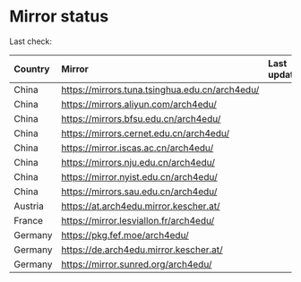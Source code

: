 <script src="./time.js"></script>
# Mirror status
Last check: <script type="text/javascript">localize(1728206522.5709743);</script>

|Country|Mirror|Last update|
|:------|:-----|:----------|
|China|https://mirrors.tuna.tsinghua.edu.cn/arch4edu/|<script type="text/javascript">localize(1728153545);</script>|
|China|https://mirrors.aliyun.com/arch4edu/|<script type="text/javascript">localize(1728153545);</script>|
|China|https://mirrors.bfsu.edu.cn/arch4edu/|<script type="text/javascript">localize(1728153545);</script>|
|China|https://mirrors.cernet.edu.cn/arch4edu/|<script type="text/javascript">localize(1728067386);</script>|
|China|https://mirror.iscas.ac.cn/arch4edu/|<script type="text/javascript">localize(1728067386);</script>|
|China|https://mirrors.nju.edu.cn/arch4edu/|<script type="text/javascript">localize(1728153545);</script>|
|China|https://mirror.nyist.edu.cn/arch4edu/|<script type="text/javascript">localize(1728153545);</script>|
|China|https://mirrors.sau.edu.cn/arch4edu/|<script type="text/javascript">localize(1728153545);</script>|
|Austria|https://at.arch4edu.mirror.kescher.at/|<script type="text/javascript">localize(1728153545);</script>|
|France|https://mirror.lesviallon.fr/arch4edu/|<script type="text/javascript">localize(1728153545);</script>|
|Germany|https://pkg.fef.moe/arch4edu/|<script type="text/javascript">localize(1728153545);</script>|
|Germany|https://de.arch4edu.mirror.kescher.at/|<script type="text/javascript">localize(1728153545);</script>|
|Germany|https://mirror.sunred.org/arch4edu/|<script type="text/javascript">localize(1728153545);</script>|

<script src="./tablefilter/tablefilter.js"></script>
<script src="./table.js"></script>